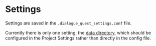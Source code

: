 # Settings

Settings are saved in the `.dialogue_quest_settings.conf` file.

Currently there is only one setting, the [data directory](#the-data-directory), which should be configured in the Project Settings rather than directly in the config file.


